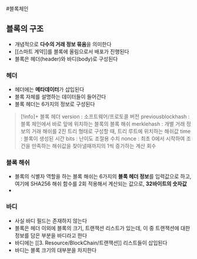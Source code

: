 ---
---

#블록체인 
## 블록의 구조
+ 개념적으로 **다수의 거래 정보 묶음**을 의미한다
+ [[스마트 계약]]를 블록에 올림으로서 배포가 진행된다
+ 블록은 헤더(header)와 바디(body)로 구성된다
### 헤더
+ 헤더에는 **메타데이터**가 삽입된다
+ 블록 자체를 설명하는 데이터들이 들어간다
+ 블록 헤더는 6가지의 정보로 구성된다

> [!info]+ 블록 헤더
> version : 소프트웨어/프로토콜 버전
> previousblockhash : 블록 체인에서 바로 앞에 위치하는 블록의 블록 해쉬
> merklehash : 개별 거래 정보의 거래 해쉬를 2진 트리 형태로 구성할 때, 트리 루트에 위치하는 해쉬값
> time : 블록이 생성된 시간
> bits : 난이도 조절용 수치
> nonce : 최초 0에서 시작하여 조건을 만족하는 해쉬값을 찾아낼때까지의 1씩 증가하는 계산 회수

### 블록 해쉬
+ 블록의 식별자 역할을 하는 블록 해쉬는 6가지의 **블록 헤더 정보**를 입력값으로 하고, 여기에 SHA256 해쉬 함수를 2회 적용해서 계산되는 값으로, **32바이트의 숫자값**
+ 
### 바디
+ 사실 바디 필드는 존재하지 않는다
+ 블록은 헤더 이외에 블록의 크기, 트랜잭션 리스트가 있는데, 이 중 트랜잭션에 대한 정보를 담은 부분을 바디라고 한다
+ 바디에는 [[3. Resource/BlockChain/트랜잭션]] 리스트들이 삽입된다
+ 바디는 블록 크기의 대부분을 차지한다